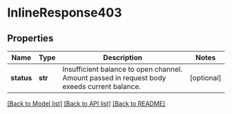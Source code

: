 # InlineResponse403

## Properties
Name | Type | Description | Notes
------------ | ------------- | ------------- | -------------
**status** | **str** | Insufficient balance to open channel. Amount passed in request body exeeds current balance. | [optional] 

[[Back to Model list]](../README.md#documentation-for-models) [[Back to API list]](../README.md#documentation-for-api-endpoints) [[Back to README]](../README.md)

